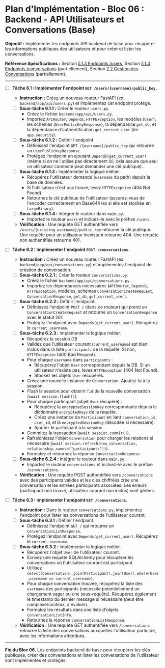 # Plan d'Implémentation - Bloc 06 : Backend - API Utilisateurs et Conversations (Base)

**Objectif :** Implémenter les endpoints API backend de base pour récupérer les informations publiques des utilisateurs et pour créer et lister les conversations.

**Référence Spécifications :** Section [5.1.3 Endpoints /users](specifications_techniques.md#513-endpoints-users), Section [5.1.4 Endpoints /conversations](specifications_techniques.md#514-endpoints-conversations) (partiellement), Section [2.2 Gestion des Conversations](specifications_techniques.md#22-gestion-des-conversations) (partiellement).

---

- [ ] **Tâche 6.1 : Implémenter l'endpoint `GET /users/{username}/public_key`.**
    - **Instruction :** Créez un nouveau routeur FastAPI (ex: `backend/app/api/users.py`) et implémentez cet endpoint protégé.
    - [ ] **Sous-tâche 6.1.1 :** Créer le routeur `users.py`.
        - Créez le fichier `backend/app/api/users.py`.
        - Importez `APIRouter`, `Depends`, `HTTPException`, les modèles (`User`), les schémas (`UserPublicKeyResponse`), la dépendance `get_db`, et la dépendance d'authentification `get_current_user` (de `app.security`).
    - [ ] **Sous-tâche 6.1.2 :** Définir l'endpoint.
        - Définissez l'endpoint `GET /{username}/public_key` qui retourne un `UserPublicKeyResponse`.
        - Protégez l'endpoint en ajoutant `Depends(get_current_user)` (même si on ne l'utilise pas directement ici, cela assure que seul un utilisateur connecté peut demander une clé publique).
    - [ ] **Sous-tâche 6.1.3 :** Implémenter la logique métier.
        - Récupérez l'utilisateur demandé (`username` du path) depuis la base de données.
        - Si l'utilisateur n'est pas trouvé, levez `HTTPException` (404 Not Found).
        - Retournez la clé publique de l'utilisateur (assurez-vous de l'encoder correctement en Base64/Hex si elle est stockée en `LargeBinary`).
    - [ ] **Sous-tâche 6.1.4 :** Intégrer le routeur dans `main.py`.
        - Importez le routeur `users` et incluez-le avec le préfixe `/users`.
    - **Vérification :** Une requête GET authentifiée vers `/users/{existing_username}/public_key` retourne la clé publique. Une requête pour un utilisateur inexistant retourne 404. Une requête non authentifiée retourne 401.

- [ ] **Tâche 6.2 : Implémenter l'endpoint `POST /conversations`.**
    - **Instruction :** Créez un nouveau routeur FastAPI (ex: `backend/app/api/conversations.py`) et implémentez l'endpoint de création de conversation.
    - [ ] **Sous-tâche 6.2.1 :** Créer le routeur `conversations.py`.
        - Créez le fichier `backend/app/api/conversations.py`.
        - Importez les dépendances nécessaires (`APIRouter`, `Depends`, `HTTPException`, modèles, schémas `ConversationCreateRequest`, `ConversationResponse`, `get_db`, `get_current_user`).
    - [ ] **Sous-tâche 6.2.2 :** Définir l'endpoint.
        - Définissez l'endpoint `POST /` (dans ce routeur) qui prend un `ConversationCreateRequest` et retourne un `ConversationResponse` avec le statut 201.
        - Protégez l'endpoint avec `Depends(get_current_user)`. Récupérez le `current_username`.
    - [ ] **Sous-tâche 6.2.3 :** Implémenter la logique métier.
        - Récupérez la session DB.
        - Validez que l'utilisateur courant (`current_username`) est bien inclus dans la liste `participants` de la requête. Si non, `HTTPException` (400 Bad Request).
        - Pour chaque `username` dans `participants` :
            - Récupérez l'objet `User` correspondant depuis la DB. Si un utilisateur n'existe pas, levez `HTTPException` (404 Not Found).
            - Stockez les objets `User` récupérés.
        - Créez une nouvelle instance de `Conversation`. Ajoutez-la à la session.
        - *Flush* la session pour obtenir l'`id` de la nouvelle conversation (`await session.flush()`).
        - Pour chaque participant (objet `User` récupéré) :
            - Récupérez la `encryptedSessionKey` correspondante depuis le dictionnaire `encryptedKeys` de la requête.
            - Créez une instance de `Participant` en liant `conversation_id`, `user_id`, et la `encryptedSessionKey` (décodée si nécessaire).
            - Ajoutez le participant à la session.
        - Commitez la transaction (`await session.commit()`).
        - Rafraîchissez l'objet `Conversation` pour charger les relations si nécessaire (`await session.refresh(new_conversation, relationship_names=["participants"])`).
        - Formatez et retournez la réponse `ConversationResponse`.
    - [ ] **Sous-tâche 6.2.4 :** Intégrer le routeur dans `main.py`.
        - Importez le routeur `conversations` et incluez-le avec le préfixe `/conversations`.
    - **Vérification :** Une requête POST authentifiée vers `/conversations` avec des participants valides et les clés chiffrées crée une conversation et les entrées participants associées. Les erreurs (participant non trouvé, utilisateur courant non inclus) sont gérées.

- [ ] **Tâche 6.3 : Implémenter l'endpoint `GET /conversations`.**
    - **Instruction :** Dans le routeur `conversations.py`, implémentez l'endpoint pour lister les conversations de l'utilisateur courant.
    - [ ] **Sous-tâche 6.3.1 :** Définir l'endpoint.
        - Définissez l'endpoint `GET /` qui retourne un `ConversationListResponse`.
        - Protégez l'endpoint avec `Depends(get_current_user)`. Récupérez le `current_username`.
    - [ ] **Sous-tâche 6.3.2 :** Implémenter la logique métier.
        - Récupérez l'objet `User` de l'utilisateur courant.
        - Écrivez une requête SQLAlchemy pour récupérer les conversations où l'utilisateur courant est participant.
        - Utilisez `select(Conversation).join(Participant).join(User).where(User.username == current_username)`.
        - Pour chaque conversation trouvée, récupérez la liste des `username` des participants (nécessite potentiellement un chargement eager ou une sous-requête). Récupérez également le timestamp du dernier message si nécessaire (peut être complexe/coûteux, à évaluer).
        - Formatez les résultats dans une liste d'objets `ConversationListInfo`.
        - Retournez la réponse `ConversationListResponse`.
    - **Vérification :** Une requête GET authentifiée vers `/conversations` retourne la liste des conversations auxquelles l'utilisateur participe, avec les informations attendues.

---
**Fin du Bloc 06.** Les endpoints backend de base pour récupérer les clés publiques, créer des conversations et lister les conversations de l'utilisateur sont implémentés et protégés.
